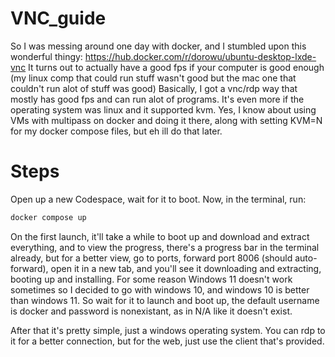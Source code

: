 # VNC_guide
So I was messing around one day with docker, and I stumbled upon this wonderful thingy: https://hub.docker.com/r/dorowu/ubuntu-desktop-lxde-vnc
It turns out to actually have a good fps if your computer is good enough (my linux comp that could run stuff wasn't good but the mac one that couldn't run alot of stuff was good)
Basically, I got a vnc/rdp way that mostly has good fps and can run alot of programs. It's even more if the operating system was linux and it supported kvm. Yes, I know about 
using VMs with multipass on docker and doing it there, along with setting KVM=N for my docker compose files, but eh ill do that later. 
# Steps
Open up a new Codespace, wait for it to boot.
Now, in the terminal, run:
```bash
docker compose up
```
On the first launch, it'll take a while to boot up and download and extract everything, and to view the progress, there's a progress bar in the terminal already,
but for a better view, go to ports, forward port 8006 (should auto-forward), open it in a new tab, and you'll see it downloading and extracting, booting up and installing.
For some reason Windows 11 doesn't work sometimes so I decided to go with windows 10, and windows 10 is better than windows 11. So wait for it to launch and boot up, the
default username is docker and password is nonexistant, as in N/A like it doesn't exist. 

After that it's pretty simple, just a windows operating system. You can rdp to it for a better connection, but for the web, just use the client that's provided. 
